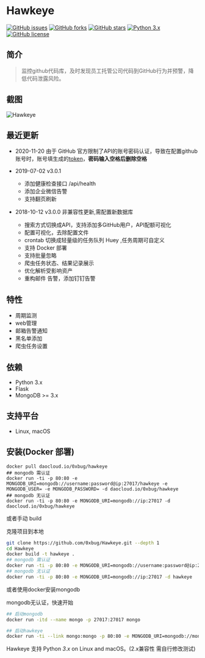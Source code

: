 # Hawkeye

[![GitHub issues](https://img.shields.io/github/issues/0xbug/Hawkeye.svg)](https://github.com/0xbug/Hawkeye/issues)
[![GitHub forks](https://img.shields.io/github/forks/0xbug/Hawkeye.svg)](https://github.com/0xbug/Hawkeye/network)
[![GitHub stars](https://img.shields.io/github/stars/0xbug/Hawkeye.svg)](https://github.com/0xbug/Hawkeye/stargazers)
[![Python 3.x](https://img.shields.io/badge/python-3.x-yellow.svg)](https://www.python.org/) 
[![GitHub license](https://img.shields.io/badge/license-GPLv3-blue.svg)](https://raw.githubusercontent.com/0xbug/Hawkeye/master/LICENSE)

## 简介

> 监控github代码库，及时发现员工托管公司代码到GitHub行为并预警，降低代码泄露风险。

## 截图

![Hawkeye](https://user-images.githubusercontent.com/12611275/46849889-0d2d0980-ce24-11e8-832e-35f6f935bf3b.png)
## **最近更新**

- 2020-11-20
    由于 GitHub 官方限制了API的账号密码认证，导致在配置github账号时，账号填生成的[token](https://github.com/settings/tokens)，**密码输入空格后删除空格**
    
- 2019-07-02 v3.0.1
    - 添加健康检查接口 /api/health 
    - 添加企业微信告警
    - 支持翻页刷新
    
- 2018-10-12 v3.0.0 非兼容性更新,需配置新数据库
    - 搜索方式切换成API，支持添加多GitHub用户，API配额可视化
    - 配置可视化，去除配置文件
    - crontab 切换成轻量级的任务队列 Huey ,任务周期可自定义
    - 支持 Docker 部署
    - 支持批量忽略
    - 爬虫任务状态、结果记录展示
    - 优化解析受影响资产
    - 重构邮件 告警，添加钉钉告警


## 特性

- 周期监测
- web管理
- 邮箱告警通知
- 黑名单添加
- 爬虫任务设置

## 依赖

*   Python 3.x
*   Flask
*   MongoDB >= 3.x

## 支持平台

*   Linux, macOS


## 安装(Docker 部署)
```
docker pull daocloud.io/0xbug/hawkeye
## mongodb 需认证
docker run -ti -p 80:80 -e MONGODB_URI=mongodb://username:password@ip:27017/hawkeye -e MONGODB_USER= -e MONGODB_PASSWORD= -d daocloud.io/0xbug/hawkeye
## mongodb 无认证
docker run -ti -p 80:80 -e MONGODB_URI=mongodb://ip:27017 -d daocloud.io/0xbug/hawkeye

```
或者手动 build

克隆项目到本地

```bash
git clone https://github.com/0xbug/Hawkeye.git --depth 1
cd Hawkeye
docker build -t hawkeye .
## mongodb 需认证
docker run -ti -p 80:80 -e MONGODB_URI=mongodb://username:password@ip:27017/hawkeye -e MONGODB_USER= -e MONGODB_PASSWORD= -d hawkeye
## mongodb 无认证
docker run -ti -p 80:80 -e MONGODB_URI=mongodb://ip:27017 -d hawkeye

```

或者使用docker安装mongodb

mongodb无认证，快速开始
```bash
## 启动mongodb
docker run -itd --name mongo -p 27017:27017 mongo

## 启动hawkeye
docker run -ti --link mongo:mongo -p 80:80 -e MONGODB_URI=mongodb://mongo:27017 -d daocloud.io/0xbug/hawkeye
```


Hawkeye 支持 Python *3.x* on Linux and macOS。(2.x兼容性 需自行修改测试)
